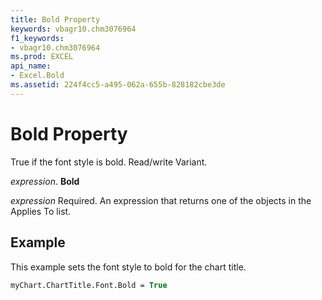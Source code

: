 ```yaml
---
title: Bold Property
keywords: vbagr10.chm3076964
f1_keywords:
- vbagr10.chm3076964
ms.prod: EXCEL
api_name:
- Excel.Bold
ms.assetid: 224f4cc5-a495-062a-655b-828182cbe3de
---
```



# Bold Property

True if the font style is bold. Read/write Variant.

 _expression_. **Bold**

 _expression_ Required. An expression that returns one of the objects in the Applies To list.


## Example

This example sets the font style to bold for the chart title.


```vb
myChart.ChartTitle.Font.Bold = True
```


